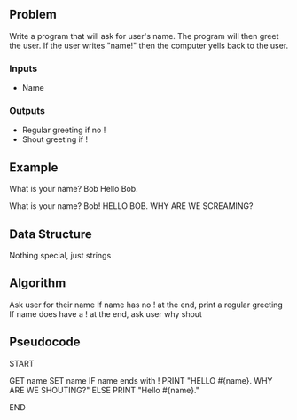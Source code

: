 ## Problem

Write a program that will ask for user's name. The program will then greet the
user. If the user writes "name!" then the computer yells back to the user.

### Inputs

* Name

### Outputs

* Regular greeting if no !
* Shout greeting if !

## Example

What is your name? Bob
Hello Bob.

What is your name? Bob!
HELLO BOB. WHY ARE WE SCREAMING?

## Data Structure

Nothing special, just strings

## Algorithm

Ask user for their name
If name has no ! at the end, print a regular greeting
If name does have a ! at the end, ask user why shout

## Pseudocode

START

GET name SET name
IF name ends with !
  PRINT "HELLO #{name}. WHY ARE WE SHOUTING?"
ELSE
  PRINT "Hello #{name}."

END
